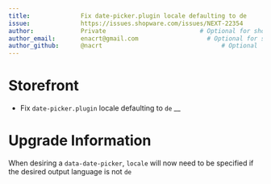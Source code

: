 ```yaml
---
title:              Fix date-picker.plugin locale defaulting to de       # Required
issue:              https://issues.shopware.com/issues/NEXT-22354                              # Required
author:             Private                          # Optional for shopware employees, Required for external developers
author_email:       enacrt@gmail.com                   # Optional for shopware employees, Required for external developers
author_github:      @nacrt                                 # Optional
---
```

# Storefront
*  Fix `date-picker.plugin` locale defaulting to `de`
__
# Upgrade Information

When desiring a `data-date-picker`, `locale` will now need to be specified if the desired output language is not `de`
